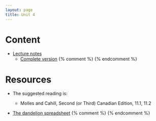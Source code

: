 ```yaml
---
layout: page
title: Unit 4
---
```


# Content

* [Lecture notes](materials/structure.handouts.pdf)
  * [Complete version](materials/structure.complete.pdf)
{% comment %} 
{% endcomment %} 

# Resources

* The suggested reading is:
  * Molles and Cahill, Second (or Third) Canadian Edition, 11.1, 11.2

* [The dandelion spreadsheet](http://tinyurl.com/DandelionModel2019)
{% comment %} 
{% endcomment %} 
